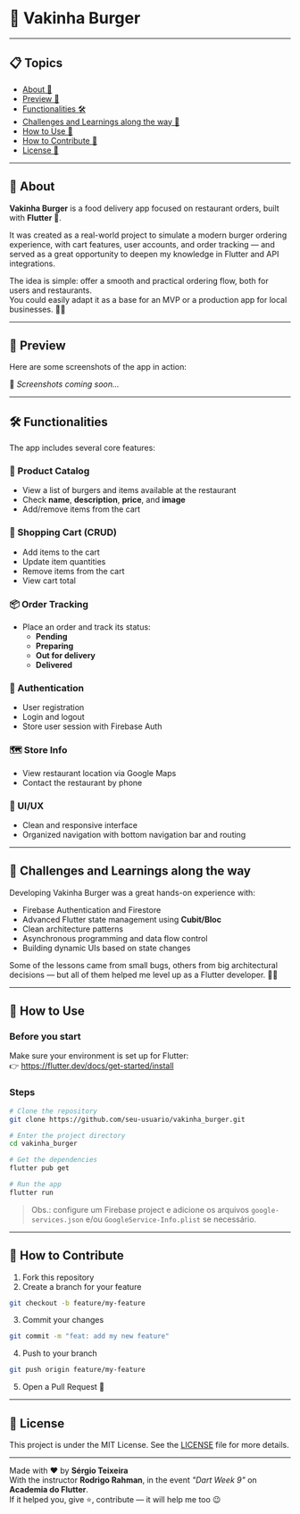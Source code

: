# 🍔 Vakinha Burger

---

## 📋 Topics

- [About 📖](#about-)
- [Preview 📱](#preview-)
- [Functionalities 🛠️](#functionalities-)
- [Challenges and Learnings along the way 🤯](#challenges-and-learnings-along-the-way-)
- [How to Use 🤔](#how-to-use-)
- [How to Contribute 💪](#how-to-contribute-)
- [License 📝](#license-)

---

## 📖 About

**Vakinha Burger** is a food delivery app focused on restaurant orders, built with **Flutter 💙**.

It was created as a real-world project to simulate a modern burger ordering experience, with cart features, user accounts, and order tracking — and served as a great opportunity to deepen my knowledge in Flutter and API integrations.

The idea is simple: offer a smooth and practical ordering flow, both for users and restaurants.  
You could easily adapt it as a base for an MVP or a production app for local businesses. 🍟🍔

---

## 📱 Preview

Here are some screenshots of the app in action:  

🧐 _Screenshots coming soon..._  

---

## 🛠️ Functionalities

The app includes several core features:

### 🛒 Product Catalog

- View a list of burgers and items available at the restaurant
- Check **name**, **description**, **price**, and **image**
- Add/remove items from the cart

### 🧾 Shopping Cart (CRUD)

- Add items to the cart
- Update item quantities
- Remove items from the cart
- View cart total

### 📦 Order Tracking

- Place an order and track its status:
  - **Pending**
  - **Preparing**
  - **Out for delivery**
  - **Delivered**

### 👤 Authentication

- User registration
- Login and logout
- Store user session with Firebase Auth

### 🗺️ Store Info

- View restaurant location via Google Maps
- Contact the restaurant by phone

### 💅 UI/UX

- Clean and responsive interface
- Organized navigation with bottom navigation bar and routing

---

## 🤯 Challenges and Learnings along the way

Developing Vakinha Burger was a great hands-on experience with:

- Firebase Authentication and Firestore
- Advanced Flutter state management using **Cubit/Bloc**
- Clean architecture patterns
- Asynchronous programming and data flow control
- Building dynamic UIs based on state changes

Some of the lessons came from small bugs, others from big architectural decisions — but all of them helped me level up as a Flutter developer. 💪🚀

---

## 🤔 How to Use

### Before you start

Make sure your environment is set up for Flutter:  
👉 https://flutter.dev/docs/get-started/install

### Steps

```bash
# Clone the repository
git clone https://github.com/seu-usuario/vakinha_burger.git

# Enter the project directory
cd vakinha_burger

# Get the dependencies
flutter pub get

# Run the app
flutter run
```

> Obs.: configure um Firebase project e adicione os arquivos `google-services.json` e/ou `GoogleService-Info.plist` se necessário.

---

## 💪 How to Contribute

1. Fork this repository
2. Create a branch for your feature  
```bash
git checkout -b feature/my-feature
```
3. Commit your changes  
```bash
git commit -m "feat: add my new feature"
```
4. Push to your branch  
```bash
git push origin feature/my-feature
```
5. Open a Pull Request 🚀

---

## 📝 License

This project is under the MIT License. See the [LICENSE](LICENSE) file for more details.

---

Made with ❤️ by **Sérgio Teixeira**  
With the instructor **Rodrigo Rahman**, in the event _"Dart Week 9"_ on **Academia do Flutter**.  
If it helped you, give ⭐, contribute — it will help me too 😉

